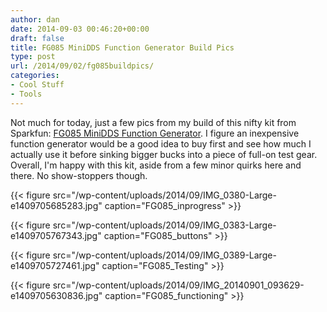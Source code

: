```yaml
---
author: dan
date: 2014-09-03 00:46:20+00:00
draft: false
title: FG085 MiniDDS Function Generator Build Pics
type: post
url: /2014/09/02/fg085buildpics/
categories:
- Cool Stuff
- Tools
---
```


Not much for today, just a few pics from my build of this nifty kit from Sparkfun: [FG085 MiniDDS Function Generator](https://www.sparkfun.com/products/11394). I figure an inexpensive function generator would be a good idea to buy first and see how much I actually use it before sinking bigger bucks into a piece of full-on test gear. Overall, I'm happy with this kit, aside from a few minor quirks here and there. No show-stoppers though.

{{< figure src="/wp-content/uploads/2014/09/IMG_0380-Large-e1409705685283.jpg" caption="FG085_inprogress" >}}

{{< figure src="/wp-content/uploads/2014/09/IMG_0383-Large-e1409705767343.jpg" caption="FG085_buttons" >}}

{{< figure src="/wp-content/uploads/2014/09/IMG_0389-Large-e1409705727461.jpg" caption="FG085_Testing" >}}

{{< figure src="/wp-content/uploads/2014/09/IMG_20140901_093629-e1409705630836.jpg" caption="FG085_functioning" >}}
